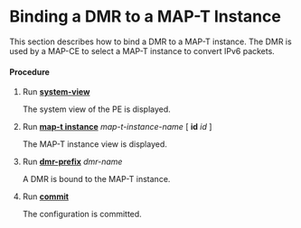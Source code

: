 Binding a DMR to a MAP-T Instance
=================================

This section describes how to bind a DMR to a MAP-T instance. The DMR is used by a MAP-CE to select a MAP-T instance to convert IPv6 packets.

#### Procedure

1. Run [**system-view**](cmdqueryname=system-view)
   
   
   
   The system view of the PE is displayed.
2. Run [**map-t instance**](cmdqueryname=map-t+instance) *map-t-instance-name* [ **id** *id* ]
   
   
   
   The MAP-T instance view is displayed.
3. Run [**dmr-prefix**](cmdqueryname=dmr-prefix) *dmr-name*
   
   
   
   A DMR is bound to the MAP-T instance.
4. Run [**commit**](cmdqueryname=commit)
   
   
   
   The configuration is committed.